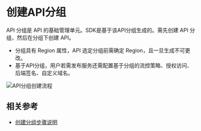 # 创建API分组

API 分组是 API 的基础管理单元。SDK是基于该API分组生成的。需先创建 API 分组，然后在分组下创建 API。
- 分组具有 Region 属性，API 选定分组前需确定 Region，且一旦生成不可更改。
- 基于API分组，用户若需发布服务还需配置基于分组的流控策略、授权访问、后端签名、自定义域名。

![API分组创建流程](https://github.com/jdcloudcom/cn/blob/edit/image/Internet-Middleware/API-Gateway/flow-createApiGroup.png)



## 相关参考

- [创建分组步骤说明](../Operation-Guide/Create-APIGroup/Create-APIGroup.md)
          



